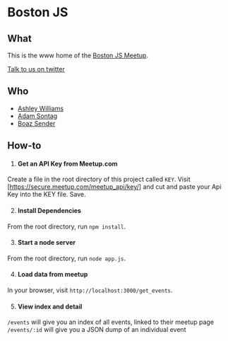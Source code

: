 # Boston JS

## What

This is the www home of the [Boston JS Meetup](http://www.meetup.com/boston_JS/).

[Talk to us on twitter](http://twitter.com/bos_js)

## Who

- [Ashley Williams](http://twitter.com/ag_dubs)
- [Adam Sontag](http://twitter.com/ajpiano)
- [Boaz Sender](http://twitter.com/boazsender)

## How-to

1. #### Get an API Key from Meetup.com

Create a file in the root directory of this project called `KEY`. Visit [https://secure.meetup.com/meetup_api/key/] and cut and paste your Api Key into the KEY file. Save.

2. #### Install Dependencies

From the root directory, run `npm install`.

3. #### Start a node server

From the root directory, run `node app.js`.

4. #### Load data from meetup

In your browser, visit `http://localhost:3000/get_events`.

5. #### View index and detail

`/events` will give you an index of all events, linked to their meetup page
`/events/:id` will give you a JSON dump of an individual event
 